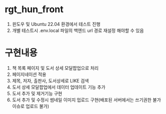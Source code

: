 # rgt_hun_front

1) 윈도우 및 Ubuntu 22.04 환경에서 테스트 진행
2) 개별 테스트시 .env.local 파일의 백엔드 url 경로 재설정 해야할 수 있음

# 구현내용
1) 책 목록 페이지 및 도서 상세 모달팝업으로 처리
2) 페이지네이션 적용
3) 제목, 저자, 출판사, 도서상세로 LIKE 검색
4) 도서 상세 모달팝업에서 데이터 업데이트 기능 추가
5) 도서 추가 및 제거기능 구현
6) 도서 추가 및 수정시 썸네일 이미지 업로드 구현(배포된 서버에서는 쓰기권한 불가 이슈로 업로드 불가)
